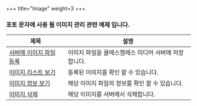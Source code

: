 +++
title="Image"
weight=3
+++

### 포토 문자에 사용 될 이미지 관리 관련 예제 입니다.

제목 | 설명
---- | ----
[서버에 이미지 파일 등록](./addimage) | 이미지 파일을 쿨에스엠에스 미디어 서버에 저장합니다.
[이미지 리스트 보기](./getimagelist) | 등록된 이미지를 확인 할 수 있습니다.
[이미지 정보 보기](./getimageinfo) | 해당 이미지 파일의 정보를 확인 할 수 있습니다.
[이미지 삭제](./deleteimage) | 해당 이미지를 서버에서 삭제합니다.

